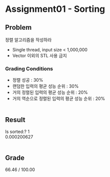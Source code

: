 # Assignment01 - Sorting
## Problem
정렬 알고리즘을 작성하라

- Single thread, input size < 1,000,000
- Vector 이외의 STL 사용 금지

### Grading Conditions
- 정렬 성공 : 30%
- 랜덤한 입력의 평균 성능 순위 : 30%
- 거의 정렬된 입력의 평균 성능 순위 : 20%
- 거의 역순으로 정렬된 입력의 평균 성능 순위 : 20%
<br/><br/>
## Result
Is sorted:? 1<br/>
0.000200627
<br/><br/>
## Grade
66.46 / 100.00
